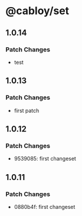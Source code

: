 # @cabloy/set

## 1.0.14

### Patch Changes

- test

## 1.0.13

### Patch Changes

- first patch

## 1.0.12

### Patch Changes

- 9539085: first changeset

## 1.0.11

### Patch Changes

- 0880b4f: first changeset
